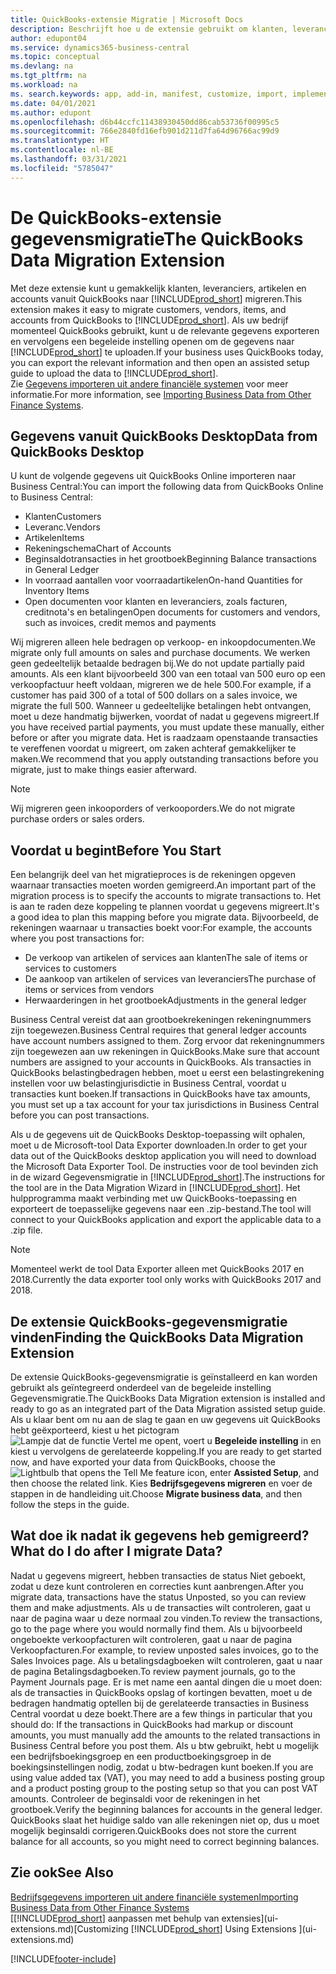 ```yaml
---
title: QuickBooks-extensie Migratie | Microsoft Docs
description: Beschrijft hoe u de extensie gebruikt om klanten, leveranciers, artikelen en rekeningen van QuickBooks Desktop naar Business Central te importeren.
author: edupont04
ms.service: dynamics365-business-central
ms.topic: conceptual
ms.devlang: na
ms.tgt_pltfrm: na
ms.workload: na
ms. search.keywords: app, add-in, manifest, customize, import, implement
ms.date: 04/01/2021
ms.author: edupont
ms.openlocfilehash: d6b44ccfc11438930450dd86cab53736f00995c5
ms.sourcegitcommit: 766e2840fd16efb901d211d7fa64d96766ac99d9
ms.translationtype: HT
ms.contentlocale: nl-BE
ms.lasthandoff: 03/31/2021
ms.locfileid: "5785047"
---
```

# <a name="the-quickbooks-data-migration-extension"></a><span data-ttu-id="5865e-103">De QuickBooks-extensie gegevensmigratie</span><span class="sxs-lookup"><span data-stu-id="5865e-103">The QuickBooks Data Migration Extension</span></span>

<span data-ttu-id="5865e-104">Met deze extensie kunt u gemakkelijk klanten, leveranciers, artikelen en accounts vanuit QuickBooks naar [!INCLUDE[prod_short](includes/prod_short.md)] migreren.</span><span class="sxs-lookup"><span data-stu-id="5865e-104">This extension makes it easy to migrate customers, vendors, items, and accounts from QuickBooks to [!INCLUDE[prod_short](includes/prod_short.md)].</span></span> <span data-ttu-id="5865e-105">Als uw bedrijf momenteel QuickBooks gebruikt, kunt u de relevante gegevens exporteren en vervolgens een begeleide instelling openen om de gegevens naar [!INCLUDE[prod_short](includes/prod_short.md)] te uploaden.</span><span class="sxs-lookup"><span data-stu-id="5865e-105">If your business uses QuickBooks today, you can export the relevant information and then open an assisted setup guide to upload the data to [!INCLUDE[prod_short](includes/prod_short.md)].</span></span>  
<span data-ttu-id="5865e-106">Zie [Gegevens importeren uit andere financiële systemen](across-import-data-configuration-packages.md) voor meer informatie.</span><span class="sxs-lookup"><span data-stu-id="5865e-106">For more information, see [Importing Business Data from Other Finance Systems](across-import-data-configuration-packages.md).</span></span>

## <a name="data-from-quickbooks-desktop"></a><span data-ttu-id="5865e-107">Gegevens vanuit QuickBooks Desktop</span><span class="sxs-lookup"><span data-stu-id="5865e-107">Data from QuickBooks Desktop</span></span>

<span data-ttu-id="5865e-108">U kunt de volgende gegevens uit QuickBooks Online importeren naar Business Central:</span><span class="sxs-lookup"><span data-stu-id="5865e-108">You can import the following data from QuickBooks Online to Business Central:</span></span>

- <span data-ttu-id="5865e-109">Klanten</span><span class="sxs-lookup"><span data-stu-id="5865e-109">Customers</span></span>  
- <span data-ttu-id="5865e-110">Leveranc.</span><span class="sxs-lookup"><span data-stu-id="5865e-110">Vendors</span></span>  
- <span data-ttu-id="5865e-111">Artikelen</span><span class="sxs-lookup"><span data-stu-id="5865e-111">Items</span></span>  
- <span data-ttu-id="5865e-112">Rekeningschema</span><span class="sxs-lookup"><span data-stu-id="5865e-112">Chart of Accounts</span></span>  
- <span data-ttu-id="5865e-113">Beginsaldotransacties in het grootboek</span><span class="sxs-lookup"><span data-stu-id="5865e-113">Beginning Balance transactions in General Ledger</span></span>  
- <span data-ttu-id="5865e-114">In voorraad aantallen voor voorraadartikelen</span><span class="sxs-lookup"><span data-stu-id="5865e-114">On-hand Quantities for Inventory Items</span></span>  
- <span data-ttu-id="5865e-115">Open documenten voor klanten en leveranciers, zoals facturen, creditnota's en betalingen</span><span class="sxs-lookup"><span data-stu-id="5865e-115">Open documents for customers and vendors, such as invoices, credit memos and payments</span></span>  

<span data-ttu-id="5865e-116">Wij migreren alleen hele bedragen op verkoop- en inkoopdocumenten.</span><span class="sxs-lookup"><span data-stu-id="5865e-116">We migrate only full amounts on sales and purchase documents.</span></span> <span data-ttu-id="5865e-117">We werken geen gedeeltelijk betaalde bedragen bij.</span><span class="sxs-lookup"><span data-stu-id="5865e-117">We do not update partially paid amounts.</span></span> <span data-ttu-id="5865e-118">Als een klant bijvoorbeeld 300 van een totaal van 500 euro op een verkoopfactuur heeft voldaan, migreren we de hele 500.</span><span class="sxs-lookup"><span data-stu-id="5865e-118">For example, if a customer has paid 300 of a total of 500 dollars on a sales invoice, we migrate the full 500.</span></span> <span data-ttu-id="5865e-119">Wanneer u gedeeltelijke betalingen hebt ontvangen, moet u deze handmatig bijwerken, voordat of nadat u gegevens migreert.</span><span class="sxs-lookup"><span data-stu-id="5865e-119">If you have received partial payments, you must update these manually, either before or after you migrate data.</span></span> <span data-ttu-id="5865e-120">Het is raadzaam openstaande transacties te vereffenen voordat u migreert, om zaken achteraf gemakkelijker te maken.</span><span class="sxs-lookup"><span data-stu-id="5865e-120">We recommend that you apply outstanding transactions before you migrate, just to make things easier afterward.</span></span>

> [!NOTE]
> <span data-ttu-id="5865e-121">Wij migreren geen inkooporders of verkooporders.</span><span class="sxs-lookup"><span data-stu-id="5865e-121">We do not migrate purchase orders or sales orders.</span></span>

## <a name="before-you-start"></a><span data-ttu-id="5865e-122">Voordat u begint</span><span class="sxs-lookup"><span data-stu-id="5865e-122">Before You Start</span></span>

<span data-ttu-id="5865e-123">Een belangrijk deel van het migratieproces is de rekeningen opgeven waarnaar transacties moeten worden gemigreerd.</span><span class="sxs-lookup"><span data-stu-id="5865e-123">An important part of the migration process is to specify the accounts to migrate transactions to.</span></span> <span data-ttu-id="5865e-124">Het is aan te raden deze koppeling te plannen voordat u gegevens migreert.</span><span class="sxs-lookup"><span data-stu-id="5865e-124">It's a good idea to plan this mapping before you migrate data.</span></span> <span data-ttu-id="5865e-125">Bijvoorbeeld, de rekeningen waarnaar u transacties boekt voor:</span><span class="sxs-lookup"><span data-stu-id="5865e-125">For example, the accounts where you post transactions for:</span></span>

- <span data-ttu-id="5865e-126">De verkoop van artikelen of services aan klanten</span><span class="sxs-lookup"><span data-stu-id="5865e-126">The sale of items or services to customers</span></span>  
- <span data-ttu-id="5865e-127">De aankoop van artikelen of services van leveranciers</span><span class="sxs-lookup"><span data-stu-id="5865e-127">The purchase of items or services from vendors</span></span>  
- <span data-ttu-id="5865e-128">Herwaarderingen in het grootboek</span><span class="sxs-lookup"><span data-stu-id="5865e-128">Adjustments in the general ledger</span></span>  

<span data-ttu-id="5865e-129">Business Central vereist dat aan grootboekrekeningen rekeningnummers zijn toegewezen.</span><span class="sxs-lookup"><span data-stu-id="5865e-129">Business Central requires that general ledger accounts have account numbers assigned to them.</span></span> <span data-ttu-id="5865e-130">Zorg ervoor dat rekeningnummers zijn toegewezen aan uw rekeningen in QuickBooks.</span><span class="sxs-lookup"><span data-stu-id="5865e-130">Make sure that account numbers are assigned to your accounts in QuickBooks.</span></span>
<span data-ttu-id="5865e-131">Als transacties in QuickBooks belastingbedragen hebben, moet u eerst een belastingrekening instellen voor uw belastingjurisdictie in Business Central, voordat u transacties kunt boeken.</span><span class="sxs-lookup"><span data-stu-id="5865e-131">If transactions in QuickBooks have tax amounts, you must set up a tax account for your tax jurisdictions in Business Central before you can post transactions.</span></span>

<span data-ttu-id="5865e-132">Als u de gegevens uit de QuickBooks Desktop-toepassing wilt ophalen, moet u de Microsoft-tool Data Exporter downloaden.</span><span class="sxs-lookup"><span data-stu-id="5865e-132">In order to get your data out of the QuickBooks desktop application you will need to download the Microsoft Data Exporter Tool.</span></span>  <span data-ttu-id="5865e-133">De instructies voor de tool bevinden zich in de wizard Gegevensmigratie in [!INCLUDE[prod_short](includes/prod_short.md)].</span><span class="sxs-lookup"><span data-stu-id="5865e-133">The instructions for the tool are in the Data Migration Wizard in [!INCLUDE[prod_short](includes/prod_short.md)].</span></span> <span data-ttu-id="5865e-134">Het hulpprogramma maakt verbinding met uw QuickBooks-toepassing en exporteert de toepasselijke gegevens naar een .zip-bestand.</span><span class="sxs-lookup"><span data-stu-id="5865e-134">The tool will connect to your QuickBooks application and export the applicable data to a .zip file.</span></span>  

> [!NOTE]
> <span data-ttu-id="5865e-135">Momenteel werkt de tool Data Exporter alleen met QuickBooks 2017 en 2018.</span><span class="sxs-lookup"><span data-stu-id="5865e-135">Currently the data exporter tool only works with QuickBooks 2017 and 2018.</span></span>

## <a name="finding-the-quickbooks-data-migration-extension"></a><span data-ttu-id="5865e-136">De extensie QuickBooks-gegevensmigratie vinden</span><span class="sxs-lookup"><span data-stu-id="5865e-136">Finding the QuickBooks Data Migration Extension</span></span>

<span data-ttu-id="5865e-137">De extensie QuickBooks-gegevensmigratie is geïnstalleerd en kan worden gebruikt als geïntegreerd onderdeel van de begeleide instelling Gegevensmigratie.</span><span class="sxs-lookup"><span data-stu-id="5865e-137">The QuickBooks Data Migration extension is installed and ready to go as an integrated part of the Data Migration assisted setup guide.</span></span> <span data-ttu-id="5865e-138">Als u klaar bent om nu aan de slag te gaan en uw gegevens uit QuickBooks hebt geëxporteerd, kiest u het pictogram ![Lampje dat de functie Vertel me opent](media/ui-search/search_small.png "Vertel me wat u wilt doen"), voert u **Begeleide instelling** in en kiest u vervolgens de gerelateerde koppeling.</span><span class="sxs-lookup"><span data-stu-id="5865e-138">If you are ready to get started now, and have exported your data from QuickBooks, choose the ![Lightbulb that opens the Tell Me feature](media/ui-search/search_small.png "Tell me what you want to do") icon, enter **Assisted Setup**, and then choose the related link.</span></span> <span data-ttu-id="5865e-139">Kies **Bedrijfsgegevens migreren** en voer de stappen in de handleiding uit.</span><span class="sxs-lookup"><span data-stu-id="5865e-139">Choose **Migrate business data**, and then follow the steps in the guide.</span></span>  

## <a name="what-do-i-do-after-i-migrate-data"></a><span data-ttu-id="5865e-140">Wat doe ik nadat ik gegevens heb gemigreerd?</span><span class="sxs-lookup"><span data-stu-id="5865e-140">What do I do after I migrate Data?</span></span>

<span data-ttu-id="5865e-141">Nadat u gegevens migreert, hebben transacties de status Niet geboekt, zodat u deze kunt controleren en correcties kunt aanbrengen.</span><span class="sxs-lookup"><span data-stu-id="5865e-141">After you migrate data, transactions have the status Unposted, so you can review them and make adjustments.</span></span> <span data-ttu-id="5865e-142">Als u de transacties wilt controleren, gaat u naar de pagina waar u deze normaal zou vinden.</span><span class="sxs-lookup"><span data-stu-id="5865e-142">To review the transactions, go to the page where you would normally find them.</span></span> <span data-ttu-id="5865e-143">Als u bijvoorbeeld ongeboekte verkoopfacturen wilt controleren, gaat u naar de pagina Verkoopfacturen.</span><span class="sxs-lookup"><span data-stu-id="5865e-143">For example, to review unposted sales invoices, go to the Sales Invoices page.</span></span> <span data-ttu-id="5865e-144">Als u betalingsdagboeken wilt controleren, gaat u naar de pagina Betalingsdagboeken.</span><span class="sxs-lookup"><span data-stu-id="5865e-144">To review payment journals, go to the Payment Journals page.</span></span>
<span data-ttu-id="5865e-145">Er is met name een aantal dingen die u moet doen: als de transacties in QuickBooks opslag of kortingen bevatten, moet u de bedragen handmatig optellen bij de gerelateerde transacties in Business Central voordat u deze boekt.</span><span class="sxs-lookup"><span data-stu-id="5865e-145">There are a few things in particular that you should do: If the transactions in QuickBooks had markup or discount amounts, you must manually add the amounts to the related transactions in Business Central before you post them.</span></span>
<span data-ttu-id="5865e-146">Als u btw gebruikt, hebt u mogelijk een bedrijfsboekingsgroep en een productboekingsgroep in de boekingsinstellingen nodig, zodat u btw-bedragen kunt boeken.</span><span class="sxs-lookup"><span data-stu-id="5865e-146">If you are using value added tax (VAT), you may need to add a business posting group and a product posting group to the posting setup so that you can post VAT amounts.</span></span>
<span data-ttu-id="5865e-147">Controleer de beginsaldi voor de rekeningen in het grootboek.</span><span class="sxs-lookup"><span data-stu-id="5865e-147">Verify the beginning balances for accounts in the general ledger.</span></span> <span data-ttu-id="5865e-148">QuickBooks slaat het huidige saldo van alle rekeningen niet op, dus u moet mogelijk beginsaldi corrigeren.</span><span class="sxs-lookup"><span data-stu-id="5865e-148">QuickBooks does not store the current balance for all accounts, so you might need to correct beginning balances.</span></span>

## <a name="see-also"></a><span data-ttu-id="5865e-149">Zie ook</span><span class="sxs-lookup"><span data-stu-id="5865e-149">See Also</span></span>

[<span data-ttu-id="5865e-150">Bedrijfsgegevens importeren uit andere financiële systemen</span><span class="sxs-lookup"><span data-stu-id="5865e-150">Importing Business Data from Other Finance Systems</span></span>](across-import-data-configuration-packages.md)  
<span data-ttu-id="5865e-151">[[!INCLUDE[prod_short](includes/prod_short.md)] aanpassen met behulp van extensies](ui-extensions.md)</span><span class="sxs-lookup"><span data-stu-id="5865e-151">[Customizing [!INCLUDE[prod_short](includes/prod_short.md)] Using Extensions ](ui-extensions.md)</span></span>  


[!INCLUDE[footer-include](includes/footer-banner.md)]